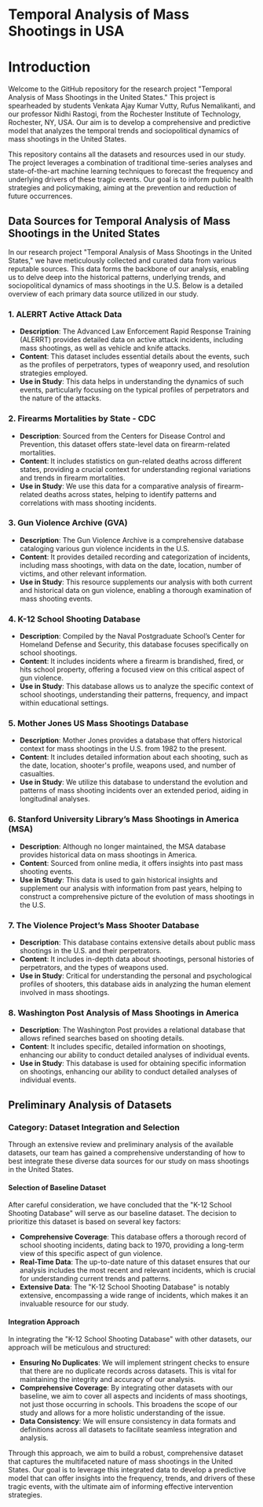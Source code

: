# Temporal Analysis of Mass Shootings in USA

# Introduction

Welcome to the GitHub repository for the research project "Temporal Analysis of Mass Shootings in the United States." This project is spearheaded by students Venkata Ajay Kumar Vutty, Rufus Nemalikanti, and our professor Nidhi Rastogi, from the Rochester Institute of Technology, Rochester, NY, USA. Our aim is to develop a comprehensive and predictive model that analyzes the temporal trends and sociopolitical dynamics of mass shootings in the United States.

This repository contains all the datasets and resources used in our study. The project leverages a combination of traditional time-series analyses and state-of-the-art machine learning techniques to forecast the frequency and underlying drivers of these tragic events. Our goal is to inform public health strategies and policymaking, aiming at the prevention and reduction of future occurrences.

## Data Sources for Temporal Analysis of Mass Shootings in the United States

In our research project "Temporal Analysis of Mass Shootings in the United States," we have meticulously collected and curated data from various reputable sources. This data forms the backbone of our analysis, enabling us to delve deep into the historical patterns, underlying trends, and sociopolitical dynamics of mass shootings in the U.S. Below is a detailed overview of each primary data source utilized in our study.

### 1. **ALERRT Active Attack Data**
- **Description**: The Advanced Law Enforcement Rapid Response Training (ALERRT) provides detailed data on active attack incidents, including mass shootings, as well as vehicle and knife attacks.
- **Content**: This dataset includes essential details about the events, such as the profiles of perpetrators, types of weaponry used, and resolution strategies employed.
- **Use in Study**: This data helps in understanding the dynamics of such events, particularly focusing on the typical profiles of perpetrators and the nature of the attacks.

### 2. **Firearms Mortalities by State - CDC**
- **Description**: Sourced from the Centers for Disease Control and Prevention, this dataset offers state-level data on firearm-related mortalities.
- **Content**: It includes statistics on gun-related deaths across different states, providing a crucial context for understanding regional variations and trends in firearm mortalities.
- **Use in Study**: We use this data for a comparative analysis of firearm-related deaths across states, helping to identify patterns and correlations with mass shooting incidents.

### 3. **Gun Violence Archive (GVA)**
- **Description**: The Gun Violence Archive is a comprehensive database cataloging various gun violence incidents in the U.S.
- **Content**: It provides detailed recording and categorization of incidents, including mass shootings, with data on the date, location, number of victims, and other relevant information.
- **Use in Study**: This resource supplements our analysis with both current and historical data on gun violence, enabling a thorough examination of mass shooting events.

### 4. **K-12 School Shooting Database**
- **Description**: Compiled by the Naval Postgraduate School’s Center for Homeland Defense and Security, this database focuses specifically on school shootings.
- **Content**: It includes incidents where a firearm is brandished, fired, or hits school property, offering a focused view on this critical aspect of gun violence.
- **Use in Study**: This database allows us to analyze the specific context of school shootings, understanding their patterns, frequency, and impact within educational settings.

### 5. **Mother Jones US Mass Shootings Database**
- **Description**: Mother Jones provides a database that offers historical context for mass shootings in the U.S. from 1982 to the present.
- **Content**: It includes detailed information about each shooting, such as the date, location, shooter's profile, weapons used, and number of casualties.
- **Use in Study**: We utilize this database to understand the evolution and patterns of mass shooting incidents over an extended period, aiding in longitudinal analyses.

### 6. **Stanford University Library’s Mass Shootings in America (MSA)**
- **Description**: Although no longer maintained, the MSA database provides historical data on mass shootings in America.
- **Content**: Sourced from online media, it offers insights into past mass shooting events.
- **Use in Study**: This data is used to gain historical insights and supplement our analysis with information from past years, helping to construct a comprehensive picture of the evolution of mass shootings in the U.S.

### 7. **The Violence Project’s Mass Shooter Database**
- **Description**: This database contains extensive details about public mass shootings in the U.S. and their perpetrators.
- **Content**: It includes in-depth data about shootings, personal histories of perpetrators, and the types of weapons used.
- **Use in Study**: Critical for understanding the personal and psychological profiles of shooters, this database aids in analyzing the human element involved in mass shootings.

### 8. **Washington Post Analysis of Mass Shootings in America**
- **Description**: The Washington Post provides a relational database that allows refined searches based on shooting details.
- **Content**: It includes specific, detailed information on shootings, enhancing our ability to conduct detailed analyses of individual events.
- **Use in Study**: This database is used for obtaining specific information on shootings, enhancing our ability to conduct detailed analyses of individual events.

## Preliminary Analysis of Datasets

### Category: Dataset Integration and Selection

Through an extensive review and preliminary analysis of the available datasets, our team has gained a comprehensive understanding of how to best integrate these diverse data sources for our study on mass shootings in the United States.

#### Selection of Baseline Dataset

After careful consideration, we have concluded that the "K-12 School Shooting Database" will serve as our baseline dataset. The decision to prioritize this dataset is based on several key factors:

- **Comprehensive Coverage**: This database offers a thorough record of school shooting incidents, dating back to 1970, providing a long-term view of this specific aspect of gun violence.
- **Real-Time Data**: The up-to-date nature of this dataset ensures that our analysis includes the most recent and relevant incidents, which is crucial for understanding current trends and patterns.
- **Extensive Data**: The "K-12 School Shooting Database" is notably extensive, encompassing a wide range of incidents, which makes it an invaluable resource for our study.

#### Integration Approach

In integrating the "K-12 School Shooting Database" with other datasets, our approach will be meticulous and structured:

- **Ensuring No Duplicates**: We will implement stringent checks to ensure that there are no duplicate records across datasets. This is vital for maintaining the integrity and accuracy of our analysis.
- **Comprehensive Coverage**: By integrating other datasets with our baseline, we aim to cover all aspects and incidents of mass shootings, not just those occurring in schools. This broadens the scope of our study and allows for a more holistic understanding of the issue.
- **Data Consistency**: We will ensure consistency in data formats and definitions across all datasets to facilitate seamless integration and analysis.

Through this approach, we aim to build a robust, comprehensive dataset that captures the multifaceted nature of mass shootings in the United States. Our goal is to leverage this integrated data to develop a predictive model that can offer insights into the frequency, trends, and drivers of these tragic events, with the ultimate aim of informing effective intervention strategies.

